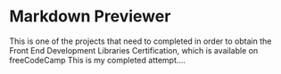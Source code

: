 # Markdown Previewer

This is one of the projects that need to completed in order to obtain the 
Front End Development Libraries Certification, which is available on freeCodeCamp
This is my completed attempt....
